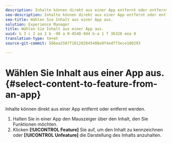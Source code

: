 ```yaml
---
description: Inhalte können direkt aus einer App entfernt oder entfernt werden.
seo-description: Inhalte können direkt aus einer App entfernt oder entfernt werden.
seo-title: Wählen Sie Inhalt aus einer App aus.
solution: Experience Manager
title: Wählen Sie Inhalt aus einer App aus.
uuid: b 3 c 2 aa 2 b -98 a 0-4548-944 b-a 1 f 36326 eea 0
translation-type: tm+mt
source-git-commit: 566ea2587f101202045488e9f4edf73ece100293

---
```



# Wählen Sie Inhalt aus einer App aus.{#select-content-to-feature-from-an-app}

Inhalte können direkt aus einer App entfernt oder entfernt werden.

1. Halten Sie in einer App den Mauszeiger über den Inhalt, den Sie Funktionen möchten.
1. Klicken **[!UICONTROL Feature]** Sie auf, um den Inhalt zu kennzeichnen oder **[!UICONTROL Unfeature]** die Darstellung des Inhalts anzuhalten.
